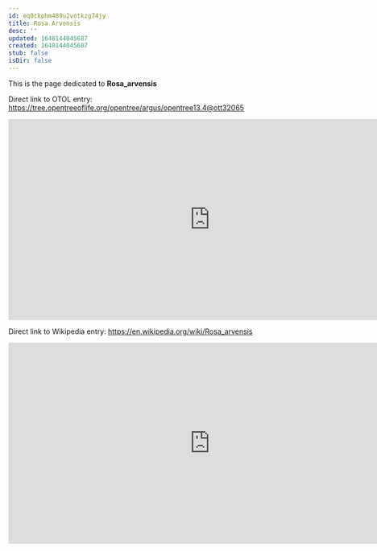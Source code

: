 ```yaml
---
id: eq0ckphm489u2votkzg74jy
title: Rosa Arvensis
desc: ''
updated: 1648144045687
created: 1648144045687
stub: false
isDir: false
---
```

This is the page dedicated to **Rosa_arvensis**


Direct link to OTOL entry: https://tree.opentreeoflife.org/opentree/argus/opentree13.4@ott32065



<html>
    <body>
    <iframe src="https://tree.opentreeoflife.org/opentree/argus/opentree13.4@ott32065"
    width="800" height="400" frameborder="0" allowfullscreen> </iframe>
    </body>
</html>
    


Direct link to Wikipedia entry: https://en.wikipedia.org/wiki/Rosa_arvensis



<html>
    <body>
    <iframe src="https://en.wikipedia.org/wiki/Rosa_arvensis"
    width="800" height="400" frameborder="0" allowfullscreen> </iframe>
    </body>
</html>
    
